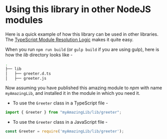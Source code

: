 # Using this library in other NodeJS modules

Here is a quick example of how this library can be used in other libraries. The [TypeScript Module Resolution Logic](https://www.typescriptlang.org/docs/handbook/module-resolution.html) makes it quite easy.

When you run `npm run build` (or `gulp build` if you are using gulp), here is how the _lib_ directory looks like -

```sh
.
├── lib
│   ├── greeter.d.ts
│   ├── greeter.js
```

Now assuming you have published this amazing module to _npm_ with name `myAmazingLib`, and installed it in the module in which you need it.

- To use the `Greeter` class in a TypeScript file -

```ts
import { Greeter } from "myAmazingLib/lib/greeter";
```

- To use the `Greeter` class in a JavaScript file -

```js
const Greeter = require('myAmazingLib/lib/greeter');
```
